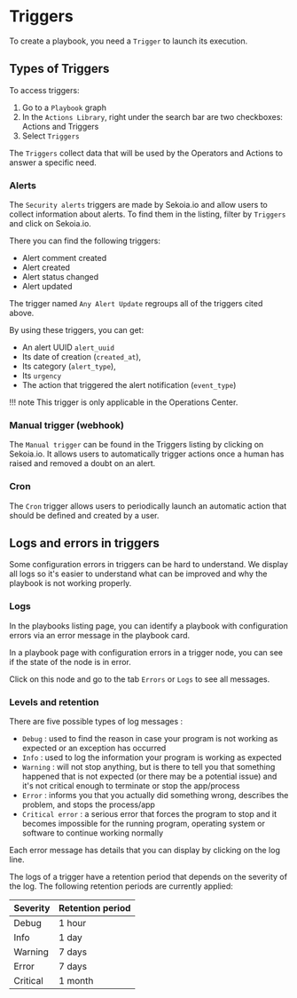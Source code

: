 # Triggers

To create a playbook, you need a `Trigger` to launch its execution.

## Types of Triggers

To access triggers: 

1. Go to a `Playbook` graph 
2. In the `Actions Library`, right under the search bar are two checkboxes: Actions and Triggers
3. Select `Triggers`

The `Triggers` collect data that will be used by the Operators and Actions to answer a specific need.

### Alerts

The `Security alerts` triggers are made by Sekoia.io and allow users to collect information about alerts. To find them in the listing, filter by `Triggers` and click on Sekoia.io. 

There you can find the following triggers: 

- Alert comment created
- Alert created
- Alert status changed
- Alert updated 

The trigger named `Any Alert Update` regroups all of the triggers cited above. 

By using these triggers, you can get: 

- An alert UUID `alert_uuid`
- Its date of creation (`created_at`), 
- Its category (`alert_type`), 
- Its `urgency` 
- The action that triggered the alert notification (`event_type`) 

!!! note
    This trigger is only applicable in the Operations Center.


### Manual trigger (webhook) 

The `Manual trigger` can be found in the Triggers listing by clicking on Sekoia.io. It allows users to automatically trigger actions once a human has raised and removed a doubt on an alert.

### Cron

The `Cron` trigger allows users to periodically launch an automatic action that should be defined and created by a user.

## Logs and errors in triggers

Some configuration errors in triggers can be hard to understand. We display all logs so it's easier to understand what can be improved and why the playbook is not working properly.

### Logs

In the playbooks listing page, you can identify a playbook with configuration errors via an error message in the playbook card.

In a playbook page with configuration errors in a trigger node, you can see if the state of the node is in error.

Click on this node and go to the tab `Errors` or `Logs` to see all messages.

### Levels and retention

There are five possible types of log messages :

* `Debug` : used to find the reason in case your program is not working as expected or an exception has occurred
* `Info` : used to log the information your program is working as expected
* `Warning` : will not stop anything, but is there to tell you that something happened that is not expected (or there may be a potential issue) and it's not critical enough to terminate or stop the app/process
* `Error` : informs you that you actually did something wrong, describes the problem, and stops the process/app
* `Critical error` : a serious error that forces the program to stop and it becomes impossible for the running program, operating system or software to continue working normally

Each error message has details that you can display by clicking on the log line.

The logs of a trigger have a retention period that depends on the severity of the log. The following retention periods are currently applied:

| Severity | Retention period |
| --- | --- |
| Debug | 1 hour |
| Info | 1 day |
| Warning | 7 days |
| Error | 7 days |
| Critical | 1 month |
